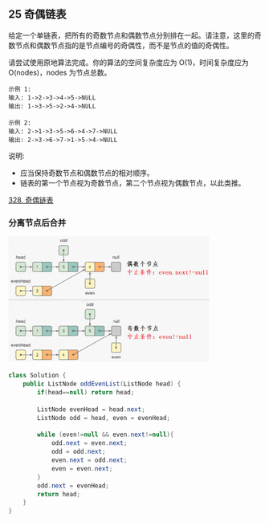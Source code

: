 ## 25 奇偶链表

给定一个单链表，把所有的奇数节点和偶数节点分别排在一起。请注意，这里的奇数节点和偶数节点指的是节点编号的奇偶性，而不是节点的值的奇偶性。

请尝试使用原地算法完成。你的算法的空间复杂度应为 O(1)，时间复杂度应为 O(nodes)，nodes 为节点总数。

```
示例 1:
输入: 1->2->3->4->5->NULL
输出: 1->3->5->2->4->NULL

示例 2:
输入: 2->1->3->5->6->4->7->NULL 
输出: 2->3->6->7->1->5->4->NULL
```

说明:
* 应当保持奇数节点和偶数节点的相对顺序。
* 链表的第一个节点视为奇数节点，第二个节点视为偶数节点，以此类推。

[328. 奇偶链表](https://leetcode-cn.com/problems/odd-even-linked-list/)

### 分离节点后合并

<img src="./imglinklist/07-328.png" width=400>


```java
class Solution {
    public ListNode oddEvenList(ListNode head) {
        if(head==null) return head;

        ListNode evenHead = head.next;
        ListNode odd = head, even = evenHead;

        while (even!=null && even.next!=null){
            odd.next = even.next;
            odd = odd.next;
            even.next = odd.next;
            even = even.next;
        }
        odd.next = evenHead;
        return head;
    }
}
```




